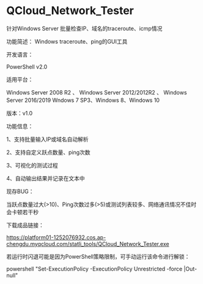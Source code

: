 # QCloud_Network_Tester

针对Windows Server 批量检查IP、域名的traceroute、icmp情况

功能简述： Windows traceroute、ping的GUI工具

开发语言：

PowerShell v2.0

适用平台：

Windows Server 2008 R2 、 Windows Server 2012/2012R2 、 Windows Server 2016/2019 Wndows 7 SP3、Windows 8、Windows 10

版本：v1.0

功能信息：

1、支持批量输入IP或域名自动解析

2、支持自定义跃点数量、ping次数

3、可视化的测试过程

4、自动输出结果并记录在文本中

现存BUG：

当跃点数量过大(>10)、Ping次数过多(>5)或测试列表较多、网络通讯情况不佳时会卡顿若干秒

下载成品链接：

https://platform01-1252076932.cos.ap-chengdu.myqcloud.com/statli_tools/QCloud_Network_Tester.exe

若运行时闪退可能是因为PowerShell策略限制，可手动运行该命令进行解锁：

powershell "Set-ExecutionPolicy -ExecutionPolicy Unrestricted -force |Out-null"

